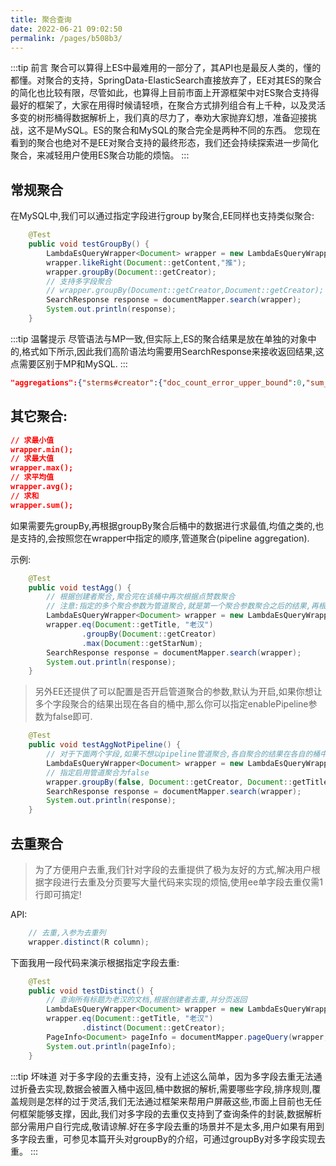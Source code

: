 ```yaml
---
title: 聚合查询
date: 2022-06-21 09:02:50
permalink: /pages/b508b3/
---
```


:::tip 前言
聚合可以算得上ES中最难用的一部分了，其API也是最反人类的，懂的都懂。对聚合的支持，SpringData-ElasticSearch直接放弃了，EE对其ES的聚合的简化也比较有限，尽管如此，也算得上目前市面上开源框架中对ES聚合支持得最好的框架了，大家在用得时候请轻喷，在聚合方式排列组合有上千种，以及灵活多变的树形桶得数据解析上，我们真的尽力了，奉劝大家抛弃幻想，准备迎接挑战，这不是MySQL。ES的聚合和MySQL的聚合完全是两种不同的东西。
您现在看到的聚合也绝对不是EE对聚合支持的最终形态，我们还会持续探索进一步简化聚合，来减轻用户使用ES聚合功能的烦恼。
:::

## 常规聚合

在MySQL中,我们可以通过指定字段进行group by聚合,EE同样也支持类似聚合:
```java
    @Test
    public void testGroupBy() {
        LambdaEsQueryWrapper<Document> wrapper = new LambdaEsQueryWrapper<>();
        wrapper.likeRight(Document::getContent,"推");
        wrapper.groupBy(Document::getCreator);
        // 支持多字段聚合
        // wrapper.groupBy(Document::getCreator,Document::getCreator);
        SearchResponse response = documentMapper.search(wrapper);
        System.out.println(response);
    }
```

:::tip 温馨提示
尽管语法与MP一致,但实际上,ES的聚合结果是放在单独的对象中的,格式如下所示,因此我们高阶语法均需要用SearchResponse来接收返回结果,这点需要区别于MP和MySQL.
:::

```json
"aggregations":{"sterms#creator":{"doc_count_error_upper_bound":0,"sum_other_doc_count":0,"buckets":[{"key":"老汉","doc_count":2},{"key":"老王","doc_count":1}]}}
```

## 其它聚合:
```json
// 求最小值
wrapper.min();
// 求最大值
wrapper.max();
// 求平均值
wrapper.avg();
// 求和
wrapper.sum();
```
如果需要先groupBy,再根据groupBy聚合后桶中的数据进行求最值,均值之类的,也是支持的,会按照您在wrapper中指定的顺序,管道聚合(pipeline aggregation).

示例:

```java
    @Test
    public void testAgg() {
        // 根据创建者聚合,聚合完在该桶中再次根据点赞数聚合
        // 注意:指定的多个聚合参数为管道聚合,就是第一个聚合参数聚合之后的结果,再根据第二个参数聚合,对应Pipeline聚合
        LambdaEsQueryWrapper<Document> wrapper = new LambdaEsQueryWrapper<>();
        wrapper.eq(Document::getTitle, "老汉")
                .groupBy(Document::getCreator)
                .max(Document::getStarNum);
        SearchResponse response = documentMapper.search(wrapper);
        System.out.println(response);
    }
```

> 另外EE还提供了可以配置是否开启管道聚合的参数,默认为开启,如果你想让多个字段聚合的结果出现在各自的桶中,那么你可以指定enablePipeline参数为false即可.

```java
    @Test
    public void testAggNotPipeline() {
        // 对于下面两个字段,如果不想以pipeline管道聚合,各自聚合的结果在各自的桶中展示的话,我们也提供了支持
        LambdaEsQueryWrapper<Document> wrapper = new LambdaEsQueryWrapper<>();
        // 指定启用管道聚合为false
        wrapper.groupBy(false, Document::getCreator, Document::getTitle);
        SearchResponse response = documentMapper.search(wrapper);
        System.out.println(response);
    }
```

## 去重聚合

> 为了方便用户去重,我们针对字段的去重提供了极为友好的方式,解决用户根据字段进行去重及分页要写大量代码来实现的烦恼,使用ee单字段去重仅需1行即可搞定!

API:
```java
    // 去重,入参为去重列
    wrapper.distinct(R column);
```

下面我用一段代码来演示根据指定字段去重:

```java
    @Test
    public void testDistinct() {
        // 查询所有标题为老汉的文档,根据创建者去重,并分页返回
        LambdaEsQueryWrapper<Document> wrapper = new LambdaEsQueryWrapper<>();
        wrapper.eq(Document::getTitle, "老汉")
                .distinct(Document::getCreator);
        PageInfo<Document> pageInfo = documentMapper.pageQuery(wrapper, 1, 10);
        System.out.println(pageInfo);
    }
```

:::tip 坏味道
对于多字段的去重支持，没有上述这么简单，因为多字段去重无法通过折叠去实现,数据会被置入桶中返回,桶中数据的解析,需要哪些字段,排序规则,覆盖规则是怎样的过于灵活,我们无法通过框架来帮用户屏蔽这些,市面上目前也无任何框架能够支撑，因此,我们对多字段的去重仅支持到了查询条件的封装,数据解析部分需用户自行完成,敬请谅解.好在多字段去重的场景并不是太多,用户如果有用到多字段去重，可参见本篇开头对groupBy的介绍，可通过groupBy对多字段实现去重。
:::




